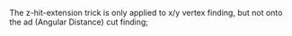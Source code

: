 The z-hit-extension trick is only applied to x/y vertex finding, but not onto the ad (Angular Distance) cut finding;

